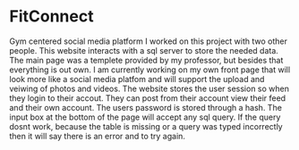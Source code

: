 # FitConnect
Gym centered social media platform
I worked on this project with two other people.
This website interacts with a sql server to store the needed data. 
The main page was a templete provided by my professor, but besides that everything is out own.
I am currently working on my own front page that will look more like a social media platfom and will support the upload and veiwing of photos and videos.
The website stores the user session so when they login to their accout. They can post from their account view their feed and their own account.
The users password is stored through a hash.
The input box at the bottom of the page will accept any sql query. If the query dosnt work, because the table is missing or a query was typed incorrectly then it will say there is an error and to try again.
